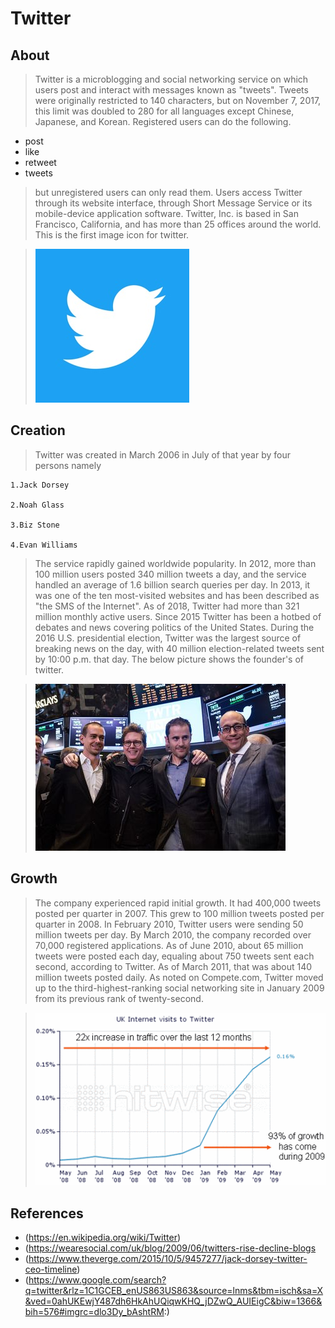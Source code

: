 # Twitter
## About
>Twitter is a microblogging and social networking service on which users post and interact with messages known as "tweets". Tweets were originally restricted to 140 characters, but on November 7, 2017, this limit was doubled to 280 for all languages except Chinese, Japanese, and Korean. Registered users can do the following.
* post 
* like 
* retweet 
* tweets 
>but unregistered users can only read them. Users access Twitter through its website interface, through Short Message Service or its mobile-device application software. Twitter, Inc. is based in San Francisco, California, and has more than 25 offices around the world. This is the first image icon for twitter.

>![twitter](tt.jpg)
## Creation
>Twitter was created in March 2006 in July of that year by four persons namely 

    1.Jack Dorsey

    2.Noah Glass

    3.Biz Stone

    4.Evan Williams

>The service rapidly gained worldwide popularity. In 2012, more than 100 million users posted 340 million tweets a day, and the service handled an average of 1.6 billion search queries per day. In 2013, it was one of the ten most-visited websites and has been described as "the SMS of the Internet". As of 2018, Twitter had more than 321 million monthly active users. Since 2015 Twitter has been a hotbed of debates and news covering politics of the United States. During the 2016 U.S. presidential election, Twitter was the largest source of breaking news on the day, with 40 million election-related tweets sent by 10:00 p.m.  that day. The below picture shows the founder's of twitter.

>![twitter](ttt.jpg)
## Growth
>The company experienced rapid initial growth. It had 400,000 tweets posted per quarter in 2007. This grew to 100 million tweets posted per quarter in 2008. In February 2010, Twitter users were sending 50 million tweets per day. By March 2010, the company recorded over 70,000 registered applications. As of June 2010, about 65 million tweets were posted each day, equaling about 750 tweets sent each second, according to Twitter. As of March 2011, that was about 140 million tweets posted daily. As noted on Compete.com, Twitter moved up to the third-highest-ranking social networking site in January 2009 from its previous rank of twenty-second.

>![rise](f.jpg)

## References

* (https://en.wikipedia.org/wiki/Twitter)
* (https://wearesocial.com/uk/blog/2009/06/twitters-rise-decline-blogs
* (https://www.theverge.com/2015/10/5/9457277/jack-dorsey-twitter-ceo-timeline)
* (https://www.google.com/search?q=twitter&rlz=1C1GCEB_enUS863US863&source=lnms&tbm=isch&sa=X&ved=0ahUKEwjY487dh6HkAhUQiqwKHQ_jDZwQ_AUIEigC&biw=1366&bih=576#imgrc=dlo3Dy_bAshtRM:)

